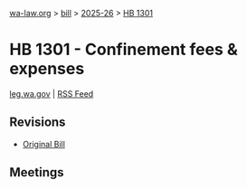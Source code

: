 [wa-law.org](/) > [bill](/bill/) > [2025-26](/bill/2025-26/) > [HB 1301](/bill/2025-26/hb/1301/)

# HB 1301 - Confinement fees & expenses
[leg.wa.gov](https://app.leg.wa.gov/billsummary?BillNumber=1301&Year=2025&Initiative=false) | [RSS Feed](./rss.xml)

## Revisions
* [Original Bill](1/)

## Meetings